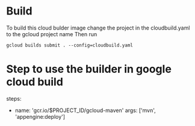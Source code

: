 # Build
To build this cloud bulder image change the project in the cloudbuild.yaml to the gcloud project name
Then run 
```
gcloud builds submit . --config=cloudbuild.yaml
```
# Step to use the builder in google cloud build
steps:
- name: 'gcr.io/$PROJECT_ID/gcloud-maven'
  args: ['mvn', 'appengine:deploy']
